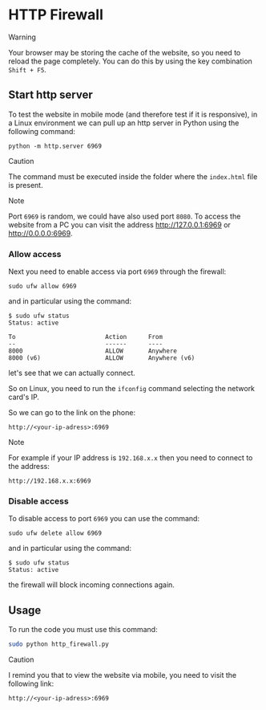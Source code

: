 # HTTP Firewall

> [!WARNING]
> Your browser may be storing the cache of the website, so you need to reload the page completely. You can do this by using the key combination `Shift + F5`.

## Start http server

To test the website in mobile mode (and therefore test if it is responsive), in a Linux environment we can pull up an http server in Python using the following command:

```
python -m http.server 6969
```

> [!CAUTION]
> The command must be executed inside the folder where the `index.html` file is present.

> [!NOTE]
> Port `6969` is random, we could have also used port `8080`. To access the website from a PC you can visit the address http://127.0.0.1:6969 or http://0.0.0.0:6969.

### Allow access

Next you need to enable access via port `6969` through the firewall:

```
sudo ufw allow 6969
```

and in particular using the command:

```
$ sudo ufw status
Status: active

To                         Action      From
--                         ------      ----
8000                       ALLOW       Anywhere                  
8000 (v6)                  ALLOW       Anywhere (v6)
```

let's see that we can actually connect.

So on Linux, you need to run the `ifconfig` command selecting the network card's IP.

So we can go to the link on the phone:

```
http://<your-ip-adress>:6969
```

> [!NOTE]
> For example if your IP address is `192.168.x.x` then you need to connect to the address:
> ```
> http://192.168.x.x:6969
> ```

### Disable access

To disable access to port `6969` you can use the command:

```
sudo ufw delete allow 6969
```

and in particular using the command:

```
$ sudo ufw status
Status: active
```

the firewall will block incoming connections again.

## Usage

To run the code you must use this command:

```bash
sudo python http_firewall.py
```

> [!CAUTION]
> I remind you that to view the website via mobile, you need to visit the following link:
> ```
> http://<your-ip-adress>:6969
> ```
